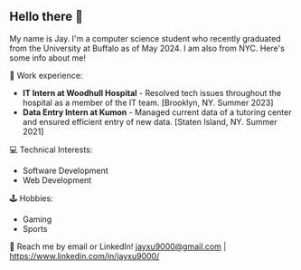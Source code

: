## **Hello there 👋** ##

My name is Jay. I'm a computer science student who recently graduated from the University at Buffalo as of May 2024. I am also from NYC. Here's some info about me!

💼 Work experience:

* **IT Intern at Woodhull Hospital** - Resolved tech issues throughout the hospital as a member of the IT team. [Brooklyn, NY. Summer 2023]
* **Data Entry Intern at Kumon** - Managed current data of a tutoring center and ensured efficient entry of new data. [Staten Island, NY. Summer 2021]

💻 Technical Interests:
* Software Development
* Web Development

🕹️ Hobbies:
* Gaming
* Sports

💬 Reach me by email or LinkedIn! jayxu9000@gmail.com | https://www.linkedin.com/in/jayxu9000/
